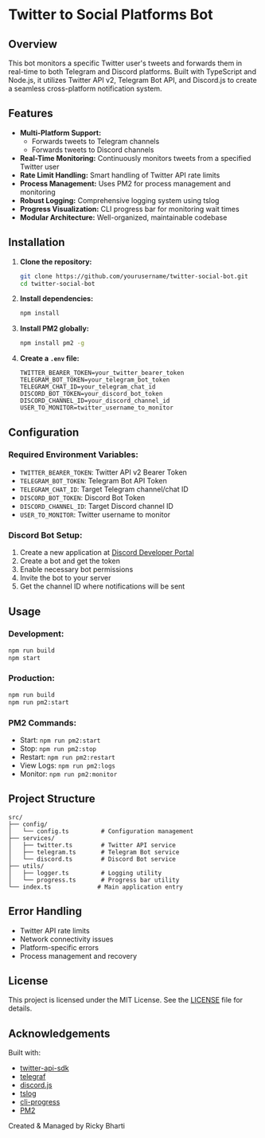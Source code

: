 # Twitter to Social Platforms Bot

## Overview

This bot monitors a specific Twitter user's tweets and forwards them in real-time to both Telegram and Discord platforms. Built with TypeScript and Node.js, it utilizes Twitter API v2, Telegram Bot API, and Discord.js to create a seamless cross-platform notification system.

## Features

- **Multi-Platform Support:** 
  - Forwards tweets to Telegram channels
  - Forwards tweets to Discord channels
- **Real-Time Monitoring:** Continuously monitors tweets from a specified Twitter user
- **Rate Limit Handling:** Smart handling of Twitter API rate limits
- **Process Management:** Uses PM2 for process management and monitoring
- **Robust Logging:** Comprehensive logging system using tslog
- **Progress Visualization:** CLI progress bar for monitoring wait times
- **Modular Architecture:** Well-organized, maintainable codebase

## Installation

1. **Clone the repository:**
   ```bash
   git clone https://github.com/yourusername/twitter-social-bot.git
   cd twitter-social-bot
   ```

2. **Install dependencies:**
   ```bash
   npm install
   ```

3. **Install PM2 globally:**
   ```bash
   npm install pm2 -g
   ```

4. **Create a `.env` file:**
   ```plaintext
   TWITTER_BEARER_TOKEN=your_twitter_bearer_token
   TELEGRAM_BOT_TOKEN=your_telegram_bot_token
   TELEGRAM_CHAT_ID=your_telegram_chat_id
   DISCORD_BOT_TOKEN=your_discord_bot_token
   DISCORD_CHANNEL_ID=your_discord_channel_id
   USER_TO_MONITOR=twitter_username_to_monitor
   ```

## Configuration

### Required Environment Variables:
- `TWITTER_BEARER_TOKEN`: Twitter API v2 Bearer Token
- `TELEGRAM_BOT_TOKEN`: Telegram Bot API Token
- `TELEGRAM_CHAT_ID`: Target Telegram channel/chat ID
- `DISCORD_BOT_TOKEN`: Discord Bot Token
- `DISCORD_CHANNEL_ID`: Target Discord channel ID
- `USER_TO_MONITOR`: Twitter username to monitor

### Discord Bot Setup:
1. Create a new application at [Discord Developer Portal](https://discord.com/developers/applications)
2. Create a bot and get the token
3. Enable necessary bot permissions
4. Invite the bot to your server
5. Get the channel ID where notifications will be sent

## Usage

### Development:
```bash
npm run build
npm start
```

### Production:
```bash
npm run build
npm run pm2:start
```

### PM2 Commands:
- Start: `npm run pm2:start`
- Stop: `npm run pm2:stop`
- Restart: `npm run pm2:restart`
- View Logs: `npm run pm2:logs`
- Monitor: `npm run pm2:monitor`

## Project Structure
```
src/
├── config/
│   └── config.ts         # Configuration management
├── services/
│   ├── twitter.ts        # Twitter API service
│   ├── telegram.ts       # Telegram Bot service
│   └── discord.ts        # Discord Bot service
├── utils/
│   ├── logger.ts         # Logging utility
│   └── progress.ts       # Progress bar utility
└── index.ts             # Main application entry
```

## Error Handling
- Twitter API rate limits
- Network connectivity issues
- Platform-specific errors
- Process management and recovery

## License

This project is licensed under the MIT License. See the [LICENSE](LICENSE) file for details.

## Acknowledgements

Built with:
- [twitter-api-sdk](https://github.com/twitterdev/twitter-api-sdk)
- [telegraf](https://github.com/telegraf/telegraf)
- [discord.js](https://discord.js.org/)
- [tslog](https://github.com/fullstack-build/tslog)
- [cli-progress](https://github.com/AndiDittrich/Node.CLI-Progress)
- [PM2](https://pm2.keymetrics.io/)

Created & Managed by Ricky Bharti
